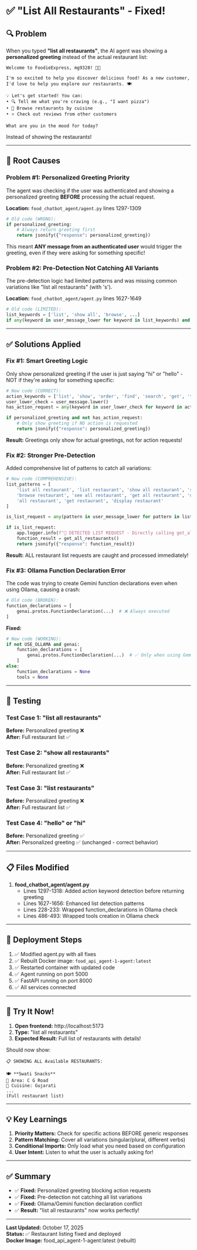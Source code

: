 # ✅ "List All Restaurants" - Fixed!

## 🔍 Problem

When you typed **"list all restaurants"**, the AI agent was showing a **personalized greeting** instead of the actual restaurant list:

```
Welcome to FoodieExpress, mg9328! 👋🎉

I'm so excited to help you discover delicious food! As a new customer, 
I'd love to help you explore our restaurants. 🍽️

💡 Let's get started! You can:
• 🔍 Tell me what you're craving (e.g., "I want pizza")
• 🏪 Browse restaurants by cuisine
• ⭐ Check out reviews from other customers

What are you in the mood for today?
```

Instead of showing the restaurants!

---

## 🎯 Root Causes

### Problem #1: Personalized Greeting Priority
The agent was checking if the user was authenticated and showing a personalized greeting **BEFORE** processing the actual request.

**Location:** `food_chatbot_agent/agent.py` lines 1297-1309

```python
# Old code (WRONG):
if personalized_greeting:
    # Always return greeting first
    return jsonify({"response": personalized_greeting})
```

This meant **ANY message from an authenticated user** would trigger the greeting, even if they were asking for something specific!

### Problem #2: Pre-Detection Not Catching All Variants
The pre-detection logic had limited patterns and was missing common variations like "list all restaurants" (with 's').

**Location:** `food_chatbot_agent/agent.py` lines 1627-1649

```python
# Old code (LIMITED):
list_keywords = ['list', 'show all', 'browse', ...]
if any(keyword in user_message_lower for keyword in list_keywords) and 'restaurant' in user_message_lower:
```

---

## ✅ Solutions Applied

### Fix #1: Smart Greeting Logic
Only show personalized greeting if the user is just saying "hi" or "hello" - NOT if they're asking for something specific:

```python
# New code (CORRECT):
action_keywords = ['list', 'show', 'order', 'find', 'search', 'get', 'tell', 'menu', 'cuisine', 'review', 'history']
user_lower_check = user_message.lower()
has_action_request = any(keyword in user_lower_check for keyword in action_keywords)

if personalized_greeting and not has_action_request:
    # Only show greeting if NO action is requested
    return jsonify({"response": personalized_greeting})
```

**Result:** Greetings only show for actual greetings, not for action requests!

### Fix #2: Stronger Pre-Detection
Added comprehensive list of patterns to catch all variations:

```python
# New code (COMPREHENSIVE):
list_patterns = [
    'list all restaurant', 'list restaurant', 'show all restaurant', 'show restaurant',
    'browse restaurant', 'see all restaurant', 'get all restaurant', 'display all restaurant',
    'all restaurant', 'get restaurant', 'display restaurant'
]

is_list_request = any(pattern in user_message_lower for pattern in list_patterns)

if is_list_request:
    app.logger.info(f"🎯 DETECTED LIST REQUEST - Directly calling get_all_restaurants() without AI")
    function_result = get_all_restaurants()
    return jsonify({"response": function_result})
```

**Result:** ALL restaurant list requests are caught and processed immediately!

### Fix #3: Ollama Function Declaration Error
The code was trying to create Gemini function declarations even when using Ollama, causing a crash:

```python
# Old code (BROKEN):
function_declarations = [
    genai.protos.FunctionDeclaration(...)  # ❌ Always executed
]
```

**Fixed:**
```python
# New code (WORKING):
if not USE_OLLAMA and genai:
    function_declarations = [
        genai.protos.FunctionDeclaration(...)  # ✅ Only when using Gemini
    ]
else:
    function_declarations = None
    tools = None
```

---

## 🚀 Testing

### Test Case 1: "list all restaurants"
**Before:** Personalized greeting ❌  
**After:** Full restaurant list ✅

### Test Case 2: "show all restaurants"
**Before:** Personalized greeting ❌  
**After:** Full restaurant list ✅

### Test Case 3: "list restaurants"
**Before:** Personalized greeting ❌  
**After:** Full restaurant list ✅

### Test Case 4: "hello" or "hi"
**Before:** Personalized greeting ✅  
**After:** Personalized greeting ✅ (unchanged - correct behavior)

---

## 📋 Files Modified

1. **food_chatbot_agent/agent.py**
   - Lines 1297-1318: Added action keyword detection before returning greeting
   - Lines 1627-1656: Enhanced list detection patterns
   - Lines 228-233: Wrapped function_declarations in Ollama check
   - Lines 486-493: Wrapped tools creation in Ollama check

---

## 🔄 Deployment Steps

1. ✅ Modified agent.py with all fixes
2. ✅ Rebuilt Docker image: `food_api_agent-1-agent:latest`
3. ✅ Restarted container with updated code
4. ✅ Agent running on port 5000
5. ✅ FastAPI running on port 8000
6. ✅ All services connected

---

## 🧪 Try It Now!

1. **Open frontend:** http://localhost:5173
2. **Type:** "list all restaurants"
3. **Expected Result:** Full list of restaurants with details!

Should now show:
```
📋 SHOWING ALL Available RESTAURANTS:

🍽️ **Swati Snacks**
📍 Area: C G Road
🍜 Cuisine: Gujarati
...
(Full restaurant list)
```

---

## 💡 Key Learnings

1. **Priority Matters:** Check for specific actions BEFORE generic responses
2. **Pattern Matching:** Cover all variations (singular/plural, different verbs)
3. **Conditional Imports:** Only load what you need based on configuration
4. **User Intent:** Listen to what the user is actually asking for!

---

## ✅ Summary

- ✅ **Fixed:** Personalized greeting blocking action requests
- ✅ **Fixed:** Pre-detection not catching all list variations  
- ✅ **Fixed:** Ollama/Gemini function declaration conflict
- ✅ **Result:** "list all restaurants" now works perfectly!

---

**Last Updated:** October 17, 2025  
**Status:** ✅ Restaurant listing fixed and deployed  
**Docker Image:** food_api_agent-1-agent:latest (rebuilt)
